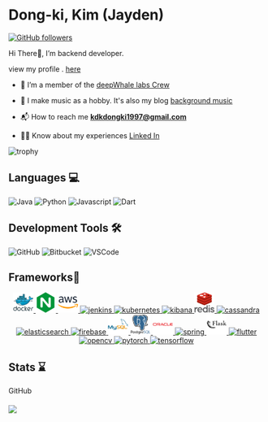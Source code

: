 # Dong-ki, Kim (Jayden)

[![GitHub followers](https://img.shields.io/github/followers/kdkrkwhr?style=flat-square&label=Follow)](https://github.com/kdkrkwhr/)

Hi There👋, I’m backend developer.

view my profile . [here](https://www.linkedin.com/in/dong-ki-kim-027328188/)


- 🐋 I’m a member of the [deepWhale labs Crew](https://github.com/deepwhale-labs)

- 🎵 I make music as a hobby. It's also my blog [background music](https://www.loudly.com/community/profiles/codek9)

- 📬 How to reach me **kdkdongki1997@gmail.com**

- 👨‍💻 Know about my experiences [Linked In](https://www.linkedin.com/in/dong-ki-kim-027328188/)


![trophy](https://github-profile-trophy.vercel.app/?username=kdkrkwhr&theme=radical&title=Commit,MultiLanguage,Followers,Stars,Repositories)

## Languages 💻
![Java](https://img.shields.io/badge/Java-%23FA7343.svg?&style=for-the-badge&logo=Java&logoColor=white)
![Python](https://img.shields.io/badge/-Python-3775A9?logo=Python&logoColor=FFD848&style=for-the-badge)
![Javascript](https://img.shields.io/badge/javascript%20-%23E34F26.svg?&style=for-the-badge&logo=javascript&logoColor=white)
![Dart](https://img.shields.io/badge/dart%20-%231572B6.svg?&style=for-the-badge&logo=dart&logoColor=white)

## Development Tools 🛠
![GitHub](https://img.shields.io/badge/-GitHub-000000?style=for-the-badge&logo=github&logoColor=white)
![Bitbucket](https://img.shields.io/badge/Bitbucket-0BC4C6?labelColor=434343&style=for-the-badge)
![VSCode](https://img.shields.io/badge/-vscode-45B5F8?style=for-the-badge&logo=vscode&logoColor=white)

## Frameworks🔦

<p align="center">
    <a href="https://www.docker.com/" target="_blank"> 
        <img src="https://raw.githubusercontent.com/devicons/devicon/master/icons/docker/docker-original-wordmark.svg" alt="docker" width="40" height="40"/> 
    </a>
    <a href="https://www.nginx.com" target="_blank"> 
        <img src="https://raw.githubusercontent.com/devicons/devicon/master/icons/nginx/nginx-original.svg" alt="nginx" width="40" height="40"/> 
    </a> 
    <a href="https://aws.amazon.com" target="_blank">
        <img src="https://raw.githubusercontent.com/devicons/devicon/master/icons/amazonwebservices/amazonwebservices-original-wordmark.svg" alt="aws" width="40" height="40"/> 
    </a> 
    <a href="https://www.jenkins.io" target="_blank"> 
        <img src="https://www.vectorlogo.zone/logos/jenkins/jenkins-icon.svg" alt="jenkins" width="40" height="40"/> 
    </a> 
    <a href="https://kubernetes.io" target="_blank"> 
        <img src="https://www.vectorlogo.zone/logos/kubernetes/kubernetes-icon.svg" alt="kubernetes" width="40" height="40"/> 
    </a>
    <a href="https://www.elastic.co/kibana" target="_blank"> 
        <img src="https://www.vectorlogo.zone/logos/elasticco_kibana/elasticco_kibana-icon.svg" alt="kibana" width="40" height="40"/> 
    </a>
     <a href="https://redis.io" target="_blank"> 
        <img src="https://raw.githubusercontent.com/devicons/devicon/master/icons/redis/redis-original-wordmark.svg" alt="redis" width="40" height="40"/> 
    </a>
    <a href="https://cassandra.apache.org/" target="_blank"> 
        <img src="https://www.vectorlogo.zone/logos/apache_cassandra/apache_cassandra-icon.svg" alt="cassandra" width="40" height="40"/> 
    </a> 
    <a href="https://www.elastic.co" target="_blank"> 
        <img src="https://www.vectorlogo.zone/logos/elastic/elastic-icon.svg" alt="elasticsearch" width="40" height="40"/> 
    </a> 
    <a href="https://firebase.google.com/" target="_blank"> 
        <img src="https://www.vectorlogo.zone/logos/firebase/firebase-icon.svg" alt="firebase" width="40" height="40"/> 
    </a> 
    <a href="https://www.mysql.com/" target="_blank"> 
        <img src="https://raw.githubusercontent.com/devicons/devicon/master/icons/mysql/mysql-original-wordmark.svg" alt="mysql" width="40" height="40"/> 
    </a> 
    <a href="https://www.postgresql.org" target="_blank"> 
        <img src="https://raw.githubusercontent.com/devicons/devicon/master/icons/postgresql/postgresql-original-wordmark.svg" alt="postgresql" width="40" height="40"/>
    </a> 
    <a href="https://www.oracle.com/" target="_blank"> 
        <img src="https://raw.githubusercontent.com/devicons/devicon/master/icons/oracle/oracle-original.svg" alt="oracle" width="40" height="40"/> 
    </a> 
    <a href="https://spring.io/" target="_blank"> 
        <img src="https://www.vectorlogo.zone/logos/springio/springio-icon.svg" alt="spring" width="40" height="40"/> 
    </a> 
    <a href="https://www.flask.com/" target="_blank"> 
        <img src="https://raw.githubusercontent.com/devicons/devicon/master/icons/flask/flask-original-wordmark.svg" alt="docker" width="40" height="40"/> 
    </a>
    <a href="https://flutter.dev" target="_blank"> 
        <img src="https://www.vectorlogo.zone/logos/flutterio/flutterio-icon.svg" alt="flutter" width="40" height="40"/> 
    </a> 
    <a href="https://opencv.org/" target="_blank"> 
        <img src="https://www.vectorlogo.zone/logos/opencv/opencv-icon.svg" alt="opencv" width="40" height="40"/> 
    </a> 
    <a href="https://pytorch.org/" target="_blank"> 
        <img src="https://www.vectorlogo.zone/logos/pytorch/pytorch-icon.svg" alt="pytorch" width="40" height="40"/> 
    </a> 
    <a href="https://www.tensorflow.org" target="_blank"> 
        <img src="https://www.vectorlogo.zone/logos/tensorflow/tensorflow-icon.svg" alt="tensorflow" width="40" height="40"/> 
    </a> 
</p>

## Stats ⌛
GitHub

<img src='https://github-readme-stats.vercel.app/api/top-langs/?username=kdkrkwhr&theme=algolia&hide_langs_below=4&hide_border=true' align="middle" />
